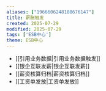 ```yaml
---
aliases: ["1966606248188676147"]
title: 薪酬触发
created: 2025-07-29
modified: 2025-07-29
tags: ['ESB中心']
theme: ESB中心
---
```


- [[引用业务数据|引用业务数据触发]]
- [[银企互联发薪|银企互联发薪]]
- [[薪资核算归档|薪资核算归档]]
- [[工资单发放|工资单发放]]